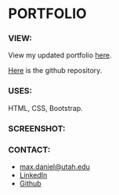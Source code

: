 # PORTFOLIO 

### VIEW:
View my updated portfolio [here](https://maxonemillion.github.io/responsive-portfolio "Link to updated portfolio").

[Here](https://github.com/maxonemillion/responsive-portfolio "Link to github repository") is the github repository.

### USES:
HTML, CSS, Bootstrap.

### SCREENSHOT: 

### CONTACT:
* max.daniel@utah.edu
* [LinkedIn](https://www.linkedin.com/in/maximilian-daniel1/ "Link to LinkedIn page")
* [Github](https://github.com/maxonemillion "Link to Github page")
